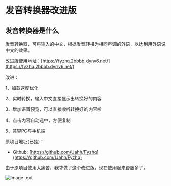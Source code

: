 # 发音转换器改进版
## 发音转换器是什么
发音转换器，可将输入的中文，根据发音转换为相同声调的外语，以达到用外语说中文的效果。
  
  
改进版使用地址：[https://fyzhq.2bbbb.dynv6.net/](https://fyzhq.2bbbb.dynv6.net/)
  
改进：
  
1、加载速度优化
  
2、实时转换，输入中文直接显示出转换好的内容
  
3、增加语音预览，可以直接收听转换好的内容啦
  
4、点击内容自动选中，方便复制
  
5、兼容PC与手机端

原项目地址(已挂)：
* Github: [https://github.com/Uahh/Fyzhq](https://github.com/Uahh/Fyzhq)
  
由于原项目使用太痛苦，我才做了这个改进版，现在使用起来舒服多了。
  
![Image text](https://z1.ax1x.com/2023/11/15/piYRdUJ.jpg)
  
  

